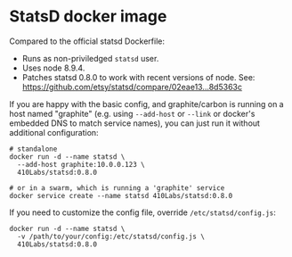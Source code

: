 # StatsD docker image

Compared to the official statsd Dockerfile:
 * Runs as non-priviledged `statsd` user.
 * Uses node 8.9.4.
 * Patches statsd 0.8.0 to work with recent versions of node.  See:
    https://github.com/etsy/statsd/compare/02eae13...8d5363c

If you are happy with the basic config, and graphite/carbon is running on a host
named "graphite" (e.g. using `--add-host` or `--link` or docker's embedded DNS
to match service names), you can just run it without additional configuration:

    # standalone
    docker run -d --name statsd \
      --add-host graphite:10.0.0.123 \
      410Labs/statsd:0.8.0

    # or in a swarm, which is running a 'graphite' service
    docker service create --name statsd 410Labs/statsd:0.8.0

If you need to customize the config file, override `/etc/statsd/config.js`:

    docker run -d --name statsd \
      -v /path/to/your/config:/etc/statsd/config.js \
      410Labs/statsd:0.8.0
